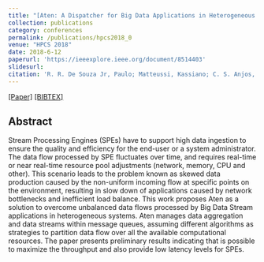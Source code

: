 ```yaml
---
title: "[Aten: A Dispatcher for Big Data Applications in Heterogeneous Systems](https://ieeexplore.ieee.org/document/8514403)"
collection: publications
category: conferences
permalink: /publications/hpcs2018_0
venue: "HPCS 2018"
date: 2018-6-12
paperurl: 'https://ieeexplore.ieee.org/document/8514403'
slidesurl:
citation: 'R. R. De Souza Jr, Paulo; Matteussi, Kassiano; C. S. Anjos, Julio; D. D. dos Santos, Jobe and R. Geyer, Claudio; <b>da Silva Veith, Alexandre</b>'
---
```

[[Paper]](http://aveith.github.io/files/hpcs2018_0.pdf) [[BIBTEX]](http://aveith.github.io/files/hpcs2018_0.bib)



## Abstract
Stream Processing Engines (SPEs) have to support high data ingestion to ensure the quality and efficiency for the end-user or a system administrator. The data flow processed by SPE fluctuates over time, and requires real-time or near real-time resource pool adjustments (network, memory, CPU and other). This scenario leads to the problem known as skewed data production caused by the non-uniform incoming flow at specific points on the environment, resulting in slow down of applications caused by network bottlenecks and inefficient load balance. This work proposes Aten as a solution to overcome unbalanced data flows processed by Big Data Stream applications in heterogeneous systems. Aten manages data aggregation and data streams within message queues, assuming different algorithms as strategies to partition data flow over all the available computational resources. The paper presents preliminary results indicating that is possible to maximize the throughput and also provide low latency levels for SPEs.


